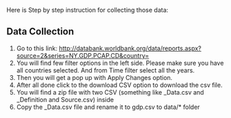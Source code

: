 Here is Step by step instruction for collecting those data:

## Data Collection
1. Go to this link: http://databank.worldbank.org/data/reports.aspx?source=2&series=NY.GDP.PCAP.CD&country=
2. You will find few filter options in the left side. Please make sure you have all countries selected. And from Time filter select all the years.
3. Then you will get a pop up with Apply Changes option.
4. After all done click to the download CSV option to download the csv file.
5. You will find a zip file with two CSV (something like _Data.csv and _Definition and Source.csv) inside
6. Copy the _Data.csv file and rename it to gdp.csv to data/* folder


